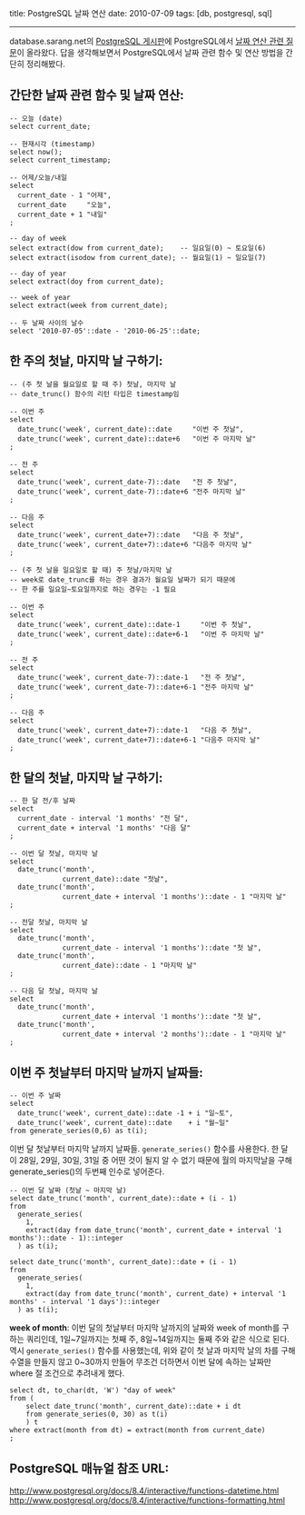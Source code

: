 title: PostgreSQL 날짜 연산
date: 2010-07-09
tags: [db, postgresql, sql]

---
database.sarang.net의 [PostgreSQL 게시판](http://database.sarang.net/?criteria=pgsql)에 PostgreSQL에서 [날짜 연산 관련 질문](http://database.sarang.net/?inc=read&aid=8678&criteria=pgsql&subcrit=qna&id=&limit=20&keyword=&page=1)이 올라왔다. 답을 생각해보면서 PostgreSQL에서 날짜 관련 함수 및 연산 방법을 간단히 정리해봤다.
<!--more-->

## 간단한 날짜 관련 함수 및 날짜 연산:

```
-- 오늘 (date)
select current_date;

-- 현재시각 (timestamp)
select now();
select current_timestamp;

-- 어제/오늘/내일
select
  current_date - 1 "어제",
  current_date     "오늘",
  current_date + 1 "내일"
;

-- day of week
select extract(dow from current_date);    -- 일요일(0) ~ 토요일(6)
select extract(isodow from current_date); -- 월요일(1) ~ 일요일(7)

-- day of year
select extract(doy from current_date);

-- week of year
select extract(week from current_date);

-- 두 날짜 사이의 날수
select '2010-07-05'::date - '2010-06-25'::date;
```

## 한 주의 첫날, 마지막 날 구하기:

```
-- (주 첫 날을 월요일로 할 때 주) 첫날, 마지막 날
-- date_trunc() 함수의 리턴 타입은 timestamp임

-- 이번 주
select
  date_trunc('week', current_date)::date     "이번 주 첫날",
  date_trunc('week', current_date)::date+6   "이번 주 마지막 날"
;

-- 전 주
select
  date_trunc('week', current_date-7)::date   "전 주 첫날",
  date_trunc('week', current_date-7)::date+6 "전주 마지막 날"
;

-- 다음 주
select
  date_trunc('week', current_date+7)::date   "다음 주 첫날",
  date_trunc('week', current_date+7)::date+6 "다음주 마지막 날"
;

-- (주 첫 날을 일요일로 할 때) 주 첫날/마지막 날
-- week로 date_trunc를 하는 경우 결과가 월요일 날짜가 되기 때문에
-- 한 주를 일요일~토요일까지로 하는 경우는 -1 필요

-- 이번 주
select
  date_trunc('week', current_date)::date-1     "이번 주 첫날",
  date_trunc('week', current_date)::date+6-1   "이번 주 마지막 날"
;

-- 전 주
select
  date_trunc('week', current_date-7)::date-1   "전 주 첫날",
  date_trunc('week', current_date-7)::date+6-1 "전주 마지막 날"
;

-- 다음 주
select
  date_trunc('week', current_date+7)::date-1   "다음 주 첫날",
  date_trunc('week', current_date+7)::date+6-1 "다음주 마지막 날"
;
```

## 한 달의 첫날, 마지막 날 구하기:

```
-- 한 달 전/후 날짜
select
  current_date - interval '1 months' "전 달",
  current_date + interval '1 months' "다음 달"
;

-- 이번 달 첫날, 마지막 날
select
  date_trunc('month',
             current_date)::date "첫날",
  date_trunc('month',
             current_date + interval '1 months')::date - 1 "마지막 날"
;

-- 전달 첫날, 마지막 날
select
  date_trunc('month',
             current_date - interval '1 months')::date "첫 날",
  date_trunc('month',
             current_date)::date - 1 "마지막 날"
;

-- 다음 달 첫날, 마지막 날
select
  date_trunc('month',
             current_date + interval '1 months')::date "첫 날",
  date_trunc('month',
             current_date + interval '2 months')::date - 1 "마지막 날"
;
```

## 이번 주 첫날부터 마지막 날까지 날짜들:

```
-- 이번 주 날짜
select
  date_trunc('week', current_date)::date -1 + i "일~토",
  date_trunc('week', current_date)::date    + i "월~일"
from generate_series(0,6) as t(i);
```

이번 달 첫날부터 마지막 날까지 날짜들. `generate_series()` 함수를 사용한다. 한 달이 28일, 29일, 30일, 31일 중 어떤 것이 될지 알 수 없기 때문에 월의 마지막날을 구해 generate_series()의 두번째 인수로 넣어준다.

```
-- 이번 달 날짜 (첫날 ~ 마지막 날)
select date_trunc('month', current_date)::date + (i - 1)
from
  generate_series(
    1,
    extract(day from date_trunc('month', current_date + interval '1 months')::date - 1)::integer
  ) as t(i);

select date_trunc('month', current_date)::date + (i - 1)
from
  generate_series(
    1,
    extract(day from date_trunc('month', current_date) + interval '1 months' - interval '1 days')::integer
  ) as t(i);
```

**week of month**: 이번 달의 첫날부터 마지막 날까지의 날짜와 week of month를 구하는 쿼리인데, 1일~7일까지는 첫째 주, 8일~14일까지는 둘째 주와 같은 식으로 된다. 역시 `generate_series()` 함수를 사용했는데, 위와 같이 첫 날과 마지막 날의 차를 구해 수열을 만들지 않고 0~30까지 만들어 무조건 더하면서 이번 달에 속하는 날짜만 where 절 조건으로 추려내게 했다.

```
select dt, to_char(dt, 'W') "day of week"
from (
    select date_trunc('month', current_date)::date + i dt
    from generate_series(0, 30) as t(i)
    ) t
where extract(month from dt) = extract(month from current_date)
;
```

## PostgreSQL 매뉴얼 참조 URL:
http://www.postgresql.org/docs/8.4/interactive/functions-datetime.html
http://www.postgresql.org/docs/8.4/interactive/functions-formatting.html
